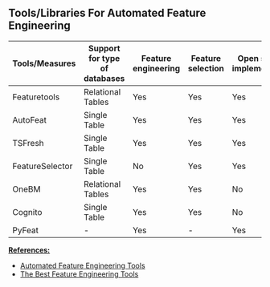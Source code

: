## Tools/Libraries For Automated Feature Engineering

| Tools/Measures  | Support for type of databases | Feature engineering | Feature selection | Open source implementation | Support for time series |
| --------------- | ----------------------------- | ------------------- | ----------------- | -------------------------- | ----------------------- |
| Featuretools    | Relational Tables             | Yes                 | Yes               | Yes                        | Yes                     |
| AutoFeat        | Single Table                  | Yes                 | Yes               | Yes                        | No                      |
| TSFresh         | Single Table                  | Yes                 | Yes               | Yes                        | Yes                     |
| FeatureSelector | Single Table                  | No                  | Yes               | Yes                        | No                      |
| OneBM           | Relational Tables             | Yes                 | Yes               | No                         | Yes                     |
| Cognito         | Single Table                  | Yes                 | Yes               | No                         | No                      |
| PyFeat          | -                             | Yes                 | -                 | Yes                        | No                      |


<ins>**References:**</ins>
- [Automated Feature Engineering Tools](https://medium.com/analytics-vidhya/automated-feature-engineering-tools-44d00be56e3a)
- [The Best Feature Engineering Tools](https://neptune.ai/blog/feature-engineering-tools)
